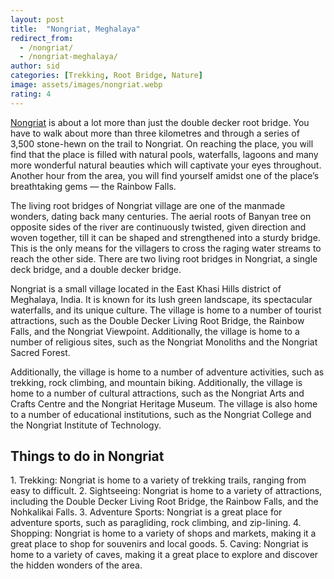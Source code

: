 ```yaml
---
layout: post
title:  "Nongriat, Meghalaya"
redirect_from:
  - /nongriat/
  - /nongriat-meghalaya/
author: sid
categories: [Trekking, Root Bridge, Nature]
image: assets/images/nongriat.webp
rating: 4
---
```

[Nongriat](https://www.justwravel.com/package/Backpackers-trip-to-Meghalaya) is about a lot more than just the double decker root bridge. You have to walk about more than three kilometres and through a series of 3,500 stone-hewn on the trail to Nongriat. On reaching the place, you will find that the place is filled with natural pools, waterfalls, lagoons and many more wonderful natural beauties which will captivate your eyes throughout. Another hour from the area, you will find yourself amidst one of the place’s breathtaking gems — the Rainbow Falls.

The living root bridges of Nongriat village are one of the manmade wonders, dating back many centuries. The aerial roots of Banyan tree on opposite sides of the river are continuously twisted, given direction and woven together, till it can be shaped and strengthened into a sturdy bridge. This is the only means for the villagers to cross the raging water streams to reach the other side. There are two living root bridges in Nongriat, a single deck bridge, and a double decker bridge.

Nongriat is a small village located in the East Khasi Hills district of Meghalaya, India. It is known for its lush green landscape, its spectacular waterfalls, and its unique culture. The village is home to a number of tourist attractions, such as the Double Decker Living Root Bridge, the Rainbow Falls, and the Nongriat Viewpoint. Additionally, the village is home to a number of religious sites, such as the Nongriat Monoliths and the Nongriat Sacred Forest.

Additionally, the village is home to a number of adventure activities, such as trekking, rock climbing, and mountain biking. Additionally, the village is home to a number of cultural attractions, such as the Nongriat Arts and Crafts Centre and the Nongriat Heritage Museum. The village is also home to a number of educational institutions, such as the Nongriat College and the Nongriat Institute of Technology.

<h2>Things to do in Nongriat</h2>
1. Trekking: Nongriat is home to a variety of trekking trails, ranging from easy to difficult.
2. Sightseeing: Nongriat is home to a variety of attractions, including the Double Decker Living Root Bridge, the Rainbow Falls, and the Nohkalikai Falls.
3. Adventure Sports: Nongriat is a great place for adventure sports, such as paragliding, rock climbing, and zip-lining.
4. Shopping: Nongriat is home to a variety of shops and markets, making it a great place to shop for souvenirs and local goods.
5. Caving: Nongriat is home to a variety of caves, making it a great place to explore and discover the hidden wonders of the area.


<div class="pa-carousel-widget" style="width:100%; height:480px; display:none;"
  data-link="https://www.justwravel.com/package/Backpackers-trip-to-Meghalaya"
  data-title="Double decker root bridge"
  data-description="Trekking, Root Bridge, Nature"
  data-delay="3">
  <object data="https://lh3.googleusercontent.com/zlHcxJKZexh0wLA6IzylfumfGLdfsBycIqpZDMR3o27Sd8K-WaxvMedXELfwwr1nAaOg3vokIF3Da-y8RtUcfkP2i9uwO26r54SWmR5upkMefvnnSqU-QliUINCw4jZQEblx68eZsSY=w960-rw-h720"></object>
  <object data="https://lh3.googleusercontent.com/DT56lC5X6JPkeQL0831aSqhHGtiD1A3qKShYzVwDXpmK091pAEzuoBUyQPRdiiAvIVIdxJ28Dx6-a2XynEqYOpIzOobDCuWe8uypPIxnzK7g1nMD-cGo4zvfJ3iF_Mq3noDZSfAjjWI=w960-rw-h720"></object>
  <object data="https://lh3.googleusercontent.com/zK4Jk45Rjp1BCrT_2L9hrSmBYOnF_Ws7r0tqbS67Ta0PfQSO8YEm2D8sd4o4yNF8txapo5BeDQl0I-ZD9HUGBC4ZqfIJD65g-E6X6ibJEJoSzgbcKwZ2G5arXH3vRjoSbbDoGU3refc=w960-rw-h720"></object>
  <object data="https://lh3.googleusercontent.com/87O9TcAYi_d1f_REALv88_hYzZCMP6SPcQ1NAanZeXtT-rranIeWSv8lJpXc_GCN3fiHUFt4zgwYGjO7LGpSqtYtAF98AJwEZZWGQWgm3ShFXXilD-NIrUXVsUtUOEzD1w2ARCPgyFA=w960-rw-h720"></object>
  <object data="https://lh3.googleusercontent.com/Ay9yd_h-tVc-7GEBDvV6NM0y1hlpIlnlsYgTJrfJfC0VusiIIaE0mJ1JqqIWc0PkRKOROmMB__1p2KVamIILpFaLxoj5PvLYrcebShXFgx3_Mac1RYBEQ21VPsAS3qil_Cn4k3rpHwE=w960-rw-h720"></object>
  <object data="https://lh3.googleusercontent.com/V2Nj27DqYYHBr0rXGUae3He3YgQ4vx35p7Por9YvyNI2bbm5y-t6KOjLvNH-sXkur0UYbHZziVMihW-36FmdG4sWFyBMSmMlgFEf2GGS72-_M0xAwmxgy5ATzozTdxQAUfU_pWUfphI=w960-rw-h720"></object>
  <object data="https://lh3.googleusercontent.com/nsM0ygNVvUQbcVgGz4TeBN4t8tC478cJYOs77bf-lxyOe4sn6WSpaU1ZLP2EZKTN5Hlp5-mJOm5g_GPZlnwr1E8a5_W1srUQ6On-hijUPN5Bo_MBxdlq3-AMP6vooML3oxFzYvkniyw=w960-rw-h720"></object>
  <object data="https://lh3.googleusercontent.com/X_B7cqBuWQyI-nU9Spaot-QmOx8hq_nbnqxf_dfKQvWNGOahxPQ2s_aX-xklesV3l8NaqlJWWbMsK0HJaa7YrKsNnEMkaL9duWlYU2A0bTWlJ5XlksHJH_-XfBOhJRBpBg9rsmiAB5c=w960-rw-h720"></object>
  <object data="https://lh3.googleusercontent.com/XyrXXhxKyE62eieQvNnpigUJbXWl_-GRZS_bwsJ_5Nf5a7IxhrpiBqv_rS1xVIKaflcK-NhjGp-zSQRJ9wX0E391VVqZ9WKUhgy8IB6xGVCVjZ45InVwBjp-LKkWeQBAiRo2gl1t50M=w960-rw-h720"></object>
  <object data="https://lh3.googleusercontent.com/G-L2g3gaFD0EIIpIAdda_FzLVrOSQajWBw7AYrpFzBxH7aRUvTnIZ-h96XSZ4t_XiP_PeoB5JVSEQsVmyfTMEjkkmkEp508VYrIrUN9YbYlfHljtnE_0xHDxdKL9Q6-_SRYLaQAGl6I=w960-rw-h720"></object>
  <object data="https://lh3.googleusercontent.com/yxb54xfbKu4FBQw4Yidlpo4QzngaqD0mVlympVd-V4wW1tc1oXKQLCBC4yolHVnJ-0I2ov3tb0-FCivgdH3KujYH1LP8nvW3qpg_utMzRUviL74daj0qgn1Q-wRRArmhzcMYHZXvZ-c=w960-rw-h720"></object>
  <object data="https://lh3.googleusercontent.com/H5Jhgs6eqJkVsIuE2rReNhLB3yN1w5CYacCf5r3J8ALJ6A4-Ins8ZASaWYBuNkdYKo-_w7oMaUaRFXl6QeVPSYjcvcErB-ILNVgfVPhzhsDAaJWlGrl26XdGNdEn0MyK9CeDufulTAk=w960-rw-h720"></object>
  <object data="https://lh3.googleusercontent.com/_JrnwyJMRRKmcA6U3VAkw00UOz1Ll3-JEM3jBMfu_BvKH0NJHoIa1h8l96YQ-uhcy_Psftx04NBcBAkUaAja4oEjmBc_WuoPppXlXz-TsGhRo3CF2U9Wdlln6S5IRolLgjArjDrPqLg=w960-rw-h720"></object>
  <object data="https://lh3.googleusercontent.com/FUGkYXHkrMHPd0CDcr6UvmUYy-1uuWqr3QEWYoH2evWKP5bnuMyQGvB-DldAARIY7YUh9XElYqhRAr3FpBG0DeIoEuAH5NVBsLAfbQKIG64okMJZvkb-f97Q3Eb5EG70jJ_RRC3fAgw=w960-rw-h720"></object>
  <object data="https://lh3.googleusercontent.com/sFc14V5bHNw45ThawLeNUv7bolYnlAZLw-xW9hfj6_b8vVuhX18D2zy4ooaT1cb9_5n1Du_JRthWqMJayNxxelVjj0ThR44-KSXTyKCwq_OI5DsrT9kWe0qXLaIJhqXdyd9bzKFTwLk=w960-rw-h720"></object>
  <object data="https://lh3.googleusercontent.com/pllPfJsYBaMhnEf0nGwYcg0KRibAuCRboxRr-jZAqYZs8euyEj5NxY73jZE0f9TMC56oMyMkx0ZEp2Ob7Vq6GOQY591BD6LjsiYEeqhbD8qjkK7BLGsS9cjxe58ovt-QEgopUD3g_Ac=w960-rw-h720"></object>
  <object data="https://lh3.googleusercontent.com/bR5tIc0aIxVLi78rw1oyByniUcLSega80CQcnsfYp85y5A-edRqDS79SQUd9zGg4kwAHMrVmy0VWF8t1kvWsvZ8KU_u8v40VAk4Tq6xyt7tk4bG1CWOkd1BbfjpFqPqJ685H5AjlzCs=w960-rw-h720"></object>
  <object data="https://lh3.googleusercontent.com/pnsGZJCnkc9jAqda6-m0xJuGG9nYJ3Us3PIc0_3_bD1HrJQdGmF5gDqUiTz7D1ceeICmhFBGUGtOoVHjRSDUXLgW_Jeqb0TBq8nx6sZnm_eubyZ760QTgcl_eEKCP9mhHnkvWP2Ci24=w960-rw-h720"></object>
  <object data="https://lh3.googleusercontent.com/v1GD_sHigmLg3SaXTf7d2et3KHkmMShX4eEHiuVbYrcTyUAaiU1u6H02co9-nmByvyQUXBLu4Gt4xg319FZhAS8Eh54UjPNW1Ue38AdypA_hdglYCeKzISOojrwvschn_KVa3InwJgk=w960-rw-h720"></object>
  <object data="https://lh3.googleusercontent.com/IDeTomjVYD8dD9DJbZAplKgVLZMdyoYUSK4XBpuMJBS5xDPTPGm13M9UzMrUXCYucMQrd7Z60tSWL1hUj6zJ10gFwJ6Z2wviF5G8-YxL5603zHul8DpvOWQ8mxSphTSLsDPFb4vNQYI=w960-rw-h720"></object>
  <object data="https://lh3.googleusercontent.com/baJ0Ux_mhmp2Hu-GpYiKka8OasFIIJ_X1qQZU1VuabaYRxoiCy2wgBZHzFOt0yhJTF3eRFQe9JE5Mfc2U09zO0ssDVjgut7WeIvDHDWaOibA3o-AY60W-f9pwBQst3P8J4UCODzeC8o=w960-rw-h720"></object>
  <object data="https://lh3.googleusercontent.com/KzcztM9ORDT3e_biSoFg62XVMYn6Q-mzHXxK7uM8muDi-k8R5j_cqKe3_DjcQbgxucgGbVbaQEH2e2eWAmwtzhL2bBK1XJGaR7IwugfwchJGFNQ4XDCUe9RIO7H_0QKfYibAlCaCLtc=w960-rw-h720"></object>
</div>
